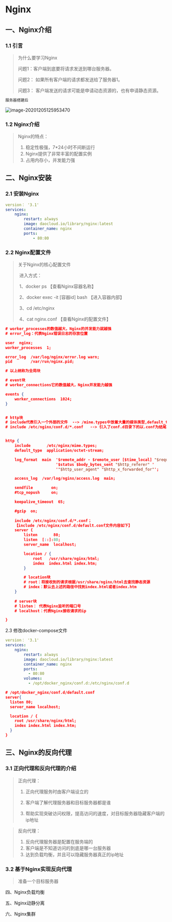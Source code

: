 # Nginx

## 一、Nginx介绍

### 1.1 引言

> 为什么要学习Nginx  
>
> 问题1：客户端到底要将请求发送到哪台服务器。
>
> 问题2： 如果所有客户端的请求都发送给了服务器1。
>
> 问题3： 客户端发送的请求可能是申请动态资源的，也有申请静态资源。

~~~java
服务器搭建后
~~~



![image-20201205125953470](C:\Users\CYC\AppData\Roaming\Typora\typora-user-images\image-20201205125953470.png)

### 1.2 Nginx介绍

> Nginx的特点：
>
> 1. 稳定性极强，7*24小时不间断运行
>2. Nginx提供了非常丰富的配置实例
> 3. 占用内存小，并发能力强
>



## 二、Nginx安装

### 2.1 安装Nginx

~~~yml
version： '3.1'
services:
	nginx:
		restart: always
		image: daocloud.io/library/nginx:latest
		container_name: nginx
		ports:
			- 80:80
~~~

### 2.2 Nginx配置文件

> 关于Nginx的核心配置文件
>
> ​	进入方式：
>
> ​		1、docker ps  【查看Nginx容器名称】
>
> ​		2、docker exec -it [容器id]  bash  【进入容器内部】
>
> ​		3、cd /etc/nginx
>
> ​		4、cat nginx.conf  【查看Nginx的配置文件】

~~~json
# worker_processes的数值越大，Nginx的并发能力就越强
# error_log：代表Nginx错误日志的存放位置

user  nginx;
worker_processes  1;

error_log  /var/log/nginx/error.log warn;
pid        /var/run/nginx.pid;

# 以上统称为全局块

# event块
# worker_connections它的数值越大，Nginx并发能力越强

events {
    worker_connections  1024;
}


# http块
# include代表引入一个外部的文件  --> /mine.types中放着大量的媒体类型,default_type表示默认类型
# include /etc/nginx/conf.d/*.conf   --> 引入了conf.d目录下的以.conf为结尾的配置文件


http {
    include       /etc/nginx/mime.types;
    default_type  application/octet-stream;

    log_format  main  '$remote_addr - $remote_user [$time_local] "$request" '
                      '$status $body_bytes_sent "$http_referer" '
                      '"$http_user_agent" "$http_x_forwarded_for"';

    access_log  /var/log/nginx/access.log  main;

    sendfile        on;
    #tcp_nopush     on;

    keepalive_timeout  65;

    #gzip  on;
    
	include /etc/nginx/conf.d/*.conf；
	【include /etc/nginx/conf.d/default.conf文件内容如下】
	server {
        listen       80;
        listen  [::]:80;
        server_name  localhost;

        location / {
            root   /usr/share/nginx/html;
            index  index.html index.htm;
        }

        # location块
        # root：将接收到的请求根据/usr/share/nginx/html去查找静态资源
        # index：默认去上述的路径中找到index.html或者index.htm
	}
	
	# server块
	# listen： 代表Nginx监听的端口号
	# localhost：代表Nginx接收请求的ip

}

~~~

2.3 修改docker-compose文件

~~~yml
version： '3.1'
services:
	nginx:
		restart: always
		image: daocloud.io/library/nginx:latest
		container_name: nginx
		ports:
	      - 80:80
		volumes:
		  - /opt/docker_nginx/conf.d:/etc/nginx/conf.d
~~~



~~~json
# /opt/docker_nginx/conf.d/default.conf
server{
  listen 80;
  server_name localhost;

  location / {
    root /usr/share/nginx/html;
    index index.html index.htm;
  }
}

~~~



## 三、Nginx的反向代理

### 3.1 正向代理和反向代理的介绍

> 正向代理：
>
> 1. 正向代理服务时由客户端设立的
>
> 	2. 客户端了解代理服务器和目标服务器都是谁
>  	3. 帮助实现突破访问权限，提高访问的速度，对目标服务器隐藏客户端的ip地址

>反向代理：
>
>1. 反向代理服务器是配置在服务端的
>2. 客户端是不知道访问的到底是哪一台服务器
>3. 达到负载均衡，并且可以隐藏服务器真正的ip地址

### 3.2 基于Nginx实现反向代理

> 准备一个目标服务器



四、Nginx负载均衡



五、Nginx动静分离



六、Nginx集群
